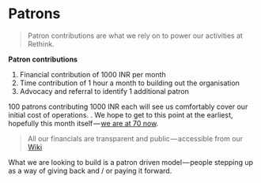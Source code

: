 # Patrons

> Patron contributions are what we rely on to power our activities at Rethink.

**Patron contributions**

1. Financial contribution of 1000 INR per month
2. Time contribution of 1 hour a month to building out the organisation
3. Advocacy and referral to identify 1 additional patron

100 patrons contributing 1000 INR each will see us comfortably cover our initial cost of operations. . We hope to get to this point at the earliest, hopefully this month itself — [we are at 70 now](https://wiki.rethinkfoundation.in/Patrons).

> All our financials are transparent and public — accessible from our [Wiki](https://wiki.rethinkfoundation.in/Main_Page)

What we are looking to build is a patron driven model — people stepping up as a way of giving back and / or paying it forward.

